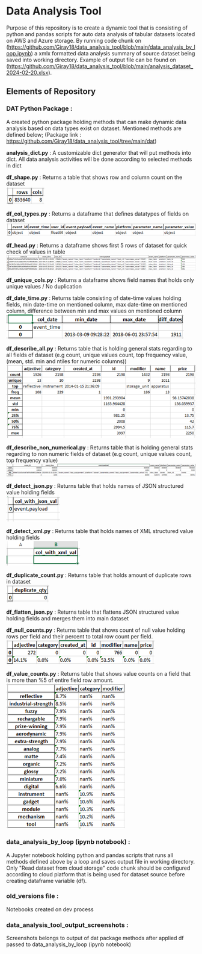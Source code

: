 # Data Analysis Tool
Purpose of this repository is to create a dynamic tool that is consisting of python and pandas scripts for auto data analysis of tabular datasets located on AWS and Azure storage.
By running code chunk on (https://github.com/Giray18/data_analysis_tool/blob/main/data_analysis_by_loop.ipynb) a xmlx formatted data analysis summary of source dataset being saved into working directory. Example of output file can be found on (https://github.com/Giray18/data_analysis_tool/blob/main/analysis_dataset_2024-02-20.xlsx).

## Elements of Repository
### DAT Python Package : 
A created python package holding methods that can make dynamic data analysis based on data types exist on dataset. Mentioned methods are defined below; (Package link : https://github.com/Giray18/data_analysis_tool/tree/main/dat)
  
  **analysis_dict.py** : A customizable dict generator that will put methods into dict. All data analysis activities will be done according to selected methods in dict

  **df_shape.py** : Returns a table that shows row and column count on the dataset<br>
  ![picture alt](data_analysis_tool_output_screenshots/df_shape.PNG)  
  
  **df_col_types.py** : Returns a dataframe that defines datatypes of fields on dataset
  ![picture alt](data_analysis_tool_output_screenshots/df_col_types.PNG)
  
  **df_head.py** : Returns a dataframe shows first 5 rows of dataset for quick check of values in table  
  ![picture alt](data_analysis_tool_output_screenshots/df_head.PNG)

  **df_unique_cols.py** : Returns a dataframe shows field names that holds only unique values / No duplication
  
  **df_date_time.py** : Returns table consisting of date-time values holding fields, min date-time on mentioned column, max date-time on mentioned column, difference between min and max values on mentioned column
  ![picture alt](data_analysis_tool_output_screenshots/df_date_cols.PNG)
  
  **df_describe_all.py** : Returns table that is holding general stats regarding to all fields of dataset (e.g count, unique values count, top frequency value, (mean, std. min and ntiles for numeric columns))
  ![picture alt](data_analysis_tool_output_screenshots/df_describe_all.PNG)
  
  **df_describe_non_numerical.py** : Returns table that is holding general stats regarding to non numeric fields of dataset (e.g count, unique values count, top frequency value)
  ![picture alt](data_analysis_tool_output_screenshots/df_describe_non_num.PNG)

  **df_detect_json.py** : Returns table that holds names of JSON structured value holding fields<br>
  ![picture alt](data_analysis_tool_output_screenshots/df_json_cols.PNG)

  **df_detect_xml.py** : Returns table that holds names of XML structured value holding fields<br>
  ![picture alt](data_analysis_tool_output_screenshots/df_xml_cols.PNG)

  **df_duplicate_count.py** : Returns table that holds amount of duplicate rows in dataset<br>
  ![picture alt](data_analysis_tool_output_screenshots/df_duplicate_count.PNG)

  **df_flatten_json.py** : Returns table that flattens JSON structured value holding fields and merges them into main dataset

  **df_null_counts.py** : Returns table that shows count of null value holding rows per field and their percent to total row count per field.
  ![picture alt](data_analysis_tool_output_screenshots/df_null_count.PNG)

  **df_value_counts.py** : Returns table that shows value counts on a field that is more than %5 of entire field row amount.
  ![picture alt](data_analysis_tool_output_screenshots/df_value_counts.PNG)

### data_analysis_by_loop (ipynb notebook) :
  A Jupyter notebook holding python and pandas scripts that runs all methods defined above by a loop and saves output file in working directory.<br> 
  Only "Read dataset from cloud storage" code chunk should be configured according to cloud platform that is being used for dataset source before creating dataframe variable (df).

### old_versions file : 
  Notebooks created on dev process

### data_analysis_tool_output_screenshots : 
  Screenshots belongs to output of dat package methods after applied df passed to data_analysis_by_loop (ipynb notebook)



  



  

  

